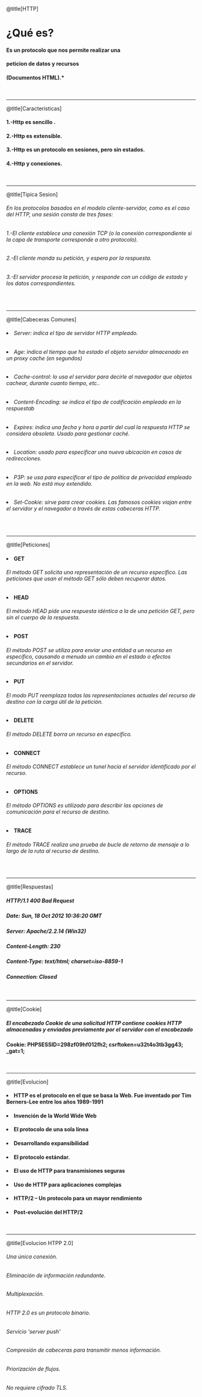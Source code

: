@title[HTTP]

# <h1>¿Qué es?</h1>

#### Es un protocolo que nos permite realizar una 
#### peticion de datos y recursos 
#### (Documentos HTML).*
<br>

---

@title[Caracteristicas]

#### 1.-Http es <span class="gold"> sencillo </span>.
#### 2.-Http es <span class="gold">extensible</span>.
#### 3.-Http es <span class="gold"> un protocolo en sesiones, pero sin estados</span>.
#### 4.-Http y <span class="gold"> conexiones</span>.
<br>

---

@title[Tipica Sesion]

#### <h6> En los protocolos basados en el modelo cliente-servidor, como es el caso del HTTP, una sesión consta de tres fases:
#### <h6> 1.-El cliente establece una conexión TCP (o la conexión correspondiente si la capa de transporte corresponde a otro protocolo).
#### <h6> 2.-El cliente manda su petición, y espera por la respuesta. 
#### <h6> 3.-El servidor procesa la petición, y responde con un código de estado y los datos correspondientes.
<br>

---

@title[Cabeceras Comunes]

#### <h6> <li>Server: indica el tipo de servidor HTTP empleado.</li>
#### <h6> <li>Age: indica el tiempo que ha estado el objeto servidor almacenado en un proxy cache (en segundos)</li>
#### <h6> <li>Cache-control: lo usa el servidor para decirle al navegador que objetos cachear, durante cuanto tiempo, etc..</li>
#### <h6> <li>Content-Encoding: se indica el tipo de codificación empleado en la respuestab</li>
#### <h6> <li>Expires: indica una fecha y hora a partir del cual la respuesta HTTP se considera obsoleta. Usado para gestionar caché.</li>
#### <h6> <li>Location: usado para especificar una nueva ubicación en casos de redirecciones.</li>
#### <h6><li>P3P: se usa para especificar el tipo de política de privacidad empleado en la web. No está muy extendido.</li>
#### <h6><li>Set-Cookie: sirve para crear cookies. Las famosos cookies viajan entre el servidor y el navegador a través de estas cabeceras HTTP.</li>

<br>

---

@title[Peticiones]

#### <li> GET </li>
#### <h6> El método GET  solicita una representación de un recurso específico. Las peticiones que usan el método GET sólo deben recuperar datos.
#### <li> HEAD</li>
#### <h6> El método HEAD pide una respuesta idéntica a la de una petición GET, pero sin el cuerpo de la respuesta.
#### <li> POST </li>
#### <h6> El método POST se utiliza para enviar una entidad a un recurso en específico, causando a menudo un cambio en el estado o efectos secundarios en el servidor.
#### <li> PUT </li>
#### <h6> El modo PUT reemplaza todas las representaciones actuales del recurso de destino con la carga útil de la petición.
#### <li> DELETE </li>
#### <h6> El método DELETE borra un recurso en específico.
#### <li> CONNECT </li>
#### <h6> El método CONNECT establece un tunel hacia el servidor identificado por el recurso.
#### <li> OPTIONS </li>
#### <h6> El método OPTIONS es utilizado para describir las opciones de comunicación para el recurso de destino.
#### <li> TRACE </li>
#### <h6> El método TRACE  realiza una prueba de bucle de retorno de mensaje a lo largo de la ruta al recurso de destino.

<br>

---

@title[Respuestas]

#### <h5> HTTP/1.1 400 Bad Request  
#### <h5> Date: Sun, 18 Oct 2012 10:36:20 GMT
#### <h5> Server: Apache/2.2.14 (Win32)
#### <h5> Content-Length: 230
#### <h5> Content-Type: text/html; charset=iso-8859-1
#### <h5> Connection: Closed
<br>

---

@title[Cookie]

#### <h5> El encabezado Cookie de una solicitud HTTP contiene cookies HTTP almacenadas y enviadas previamente por el servidor con el encabezado 
#### <span> Cookie: PHPSESSID=298zf09hf012fh2; csrftoken=u32t4o3tb3gg43; _gat=1;<span>
<br>

---

@title[Evolucion]

#### <li> HTTP es el protocolo en el que se basa la Web. Fue inventado por Tim Berners-Lee entre los años 1989-1991</li>
#### <li> Invención de la World Wide Web</li>
#### <li>El protocolo de una sola línea</li>
#### <li>Desarrollando expansibilidad</li>
#### <li>El protocolo estándar.</li>
#### <li>El uso de HTTP para transmisiones seguras</li>
#### <li>Uso de HTTP para aplicaciones complejas</li>
#### <li>HTTP/2 – Un protocolo para un mayor rendimiento</li>
#### <li>Post-evolución del HTTP/2</li>
<br>

---

@title[Evolucion HTPP 2.0]

#### <h6>Una única conexión.
#### <h6>Eliminación de información redundante.
#### <h6>Multiplexación.
#### <h6>HTTP 2.0 es un protocolo binario.
#### <h6>Servicio 'server push'
#### <h6>Compresión de cabeceras para transmitir menos información.
#### <h6>Priorización de flujos.
#### <h6>No requiere cifrado TLS.

<br>


